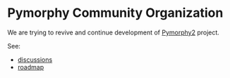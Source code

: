 # Pymorphy Community Organization

We are trying to revive and continue development of [Pymorphy2](https://github.com/pymorphy2/pymorphy2) project.

See:

- [discussions](https://github.com/orgs/pymorphy-community/discussions)
- [roadmap](https://github.com/orgs/pymorphy-community/projects/3)
